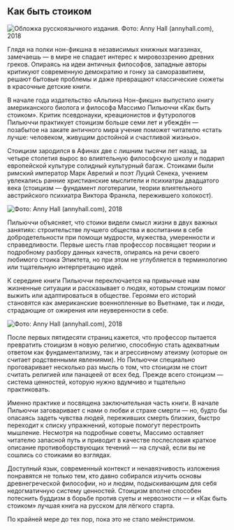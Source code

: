 ## Как быть стоиком

![Обложка русскоязычного издания. Фото: Anny Hall (annyhall.com), 2018](http://www.proarte.ru/upload/medialibrary/7ce/7ce5ca370e2823b56eccd69154abda50.jpg)

Глядя на полки нон-фикшна в независимых книжных магазинах, замечаешь — в мире не спадает интерес к мировоззрению древних греков. Опираясь на идеи античных философов, западные авторы критикуют современную демократию и гонку за саморазвитием, решают бытовые проблемы и даже превращают классические сюжеты в красочные детские книги.

В начале года издательство «Альпина Нон-фикшн» выпустило книгу американского биолога и философа Массимо Пильюччи «Как быть стоиком». Критик псевдонауки, креационистов и футурологов Пильюччи практикует стоицизм больше семи лет и убеждён — позабытое на закате античного мира учение поможет читателю «стать лучше: человеком, живущим достойной и счастливой жизнью». 

Стоицизм зародился в Афинах две с лишним тысячи лет назад, за четыре столетия вырос во влиятельную философскую школу и подарил европейской культуре солидный культурный багаж. Стоиками были римский император Марк Аврелий и поэт Луций Сенека, учением увлекались ранние христианские мыслители и психиатры двадцатого века (стоицизм — фундамент логотерапии, теории влиятельного австрийского психиатра Виктора Франкла, пережившего холокост). 

![Фото: Anny Hall (annyhall.com), 2018](http://www.proarte.ru/upload/medialibrary/f2b/f2b11ea7ca43b338f5ba9fcfa96dd929.jpg)

Пильюччи объясняет, что стоики видели смысл жизни в двух важных занятиях: строительстве лучшего общества и воспитании в себе добродетельности при помощи мудрости, мужества, умеренности и справедливости. Первые шесть глав профессор посвящает теории и подробному разбору данных качеств, опираясь на речи своего любимого стоика Эпиктета, но при этом не углубляется в терминологию или тщательную интерпретацию идей.

К середине книги Пильюччи переключается на привычные нам жизненные ситуации и рассказывает о людях, которым стоицизм помог выжить или адаптироваться в обществе. Героями его историй становятся как американские военнопленные во Вьетнаме, так и люди, страдающие от ожирения или неуверенности в себе. 

![Фото: Anny Hall (annyhall.com), 2018](http://www.proarte.ru/upload/medialibrary/c62/c62831546a5e43dc9aee9493603f4e2b.jpg)

После первых пятидесяти страниц кажется, что профессор пытается превратить стоицизм в новую религию, способную стать адекватным ответом как фундаментализму, так и агрессивному атеизму (которые он считает родственными явлениями). Но Пильюччи специально проговаривает несколько раз мысль о том, что стоицизм не стоит считать религией или панацеей от всех бед. Прежде всего стоицизм — система ценностей, которую нужно вдумчиво и тщательно практиковать. 

Именно практике и посвящена заключительная часть книги. В начале Пильюччи заговаривает с нами о любви и страхе смерти — но, будто бы опасаясь задеть чувства людей, переживших смерть близких, быстро переходит к списку упражнений, которые помогут перестроить мышление. Несмотря на подробные советы, Массимо оставляет читателю запасной путь и приводит в качестве послесловия краткое описание противоборствующих течений — на случай, если вы не сошлись со стоиками во взглядах. 

Доступный язык, современный контекст и ненавязчивость изложения понравятся не только тем, кто давно собирался изучить основы древнегреческой философии, но и людям, подыскивающим для себя недогматичную систему ценностей. Стоицизм вполне способен потеснить буддизм в борьбе против суеты и нервозности — и «Как быть стоиком» лучшая книга на русском для лёгкого старта.

По крайней мере до тех пор, пока это не стало мейнстримом.